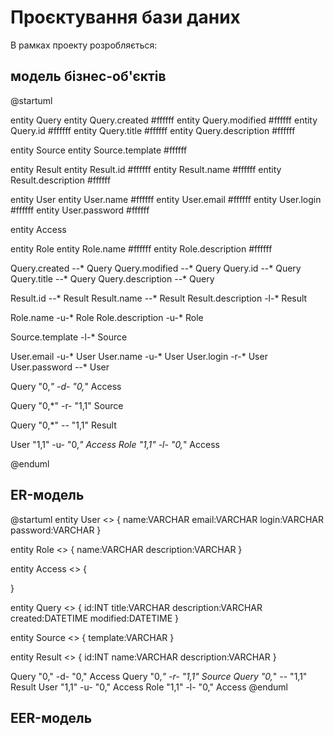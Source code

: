 # Проєктування бази даних

В рамках проекту розробляється: 
## модель бізнес-об'єктів 

@startuml

entity Query
entity Query.created #ffffff
entity Query.modified #ffffff
entity Query.id #ffffff
entity Query.title #ffffff
entity Query.description #ffffff

entity Source
entity Source.template #ffffff

entity Result
entity Result.id #ffffff
entity Result.name #ffffff
entity Result.description #ffffff

entity User
entity User.name #ffffff
entity User.email #ffffff
entity User.login #ffffff
entity User.password #ffffff

entity Access

entity Role
entity Role.name #ffffff
entity Role.description #ffffff

Query.created --* Query
Query.modified --* Query
Query.id --* Query
Query.title --* Query
Query.description --* Query

Result.id --* Result
Result.name --* Result
Result.description -l-* Result

Role.name -u-* Role
Role.description -u-* Role

Source.template -l-* Source

User.email -u-* User
User.name -u-* User
User.login -r-* User
User.password --* User


Query "0,*" -d- "0,*" Access

Query "0,*" -r- "1,1" Source

Query "0,*" -- "1,1" Result

User "1,1" -u- "0,*" Access
Role "1,1" -l- "0,*" Access

@enduml

## ER-модель

@startuml
  entity User <<ENTITY>> {
    name:VARCHAR
    email:VARCHAR
    login:VARCHAR
    password:VARCHAR
  }
  
  entity Role <<ENTITY>> {
    name:VARCHAR
    description:VARCHAR
  }
  
  entity Access <<ENTITY>> {
  
  }
  
  entity Query <<ENTITY>> {
    id:INT
    title:VARCHAR
    description:VARCHAR
    created:DATETIME
    modified:DATETIME
  }
  
  entity Source <<ENTITY>> {
    template:VARCHAR
  }
  
  entity Result <<ENTITY>> {
    id:INT
    name:VARCHAR
    description:VARCHAR
  }
  
Query "0," -d- "0," Access
Query "0,*" -r- "1,1" Source
Query "0,*" -- "1,1" Result
User "1,1" -u- "0," Access 
Role "1,1" -l- "0," Access
@enduml
  
## EER-модель
  
<blockquote class="imgur-embed-pub" lang="en" data-id="a/J07CI1J" data-context="false" ><a href="//imgur.com/a/J07CI1J"></a></blockquote><script async src="//s.imgur.com/min/embed.js" charset="utf-8"></script>
